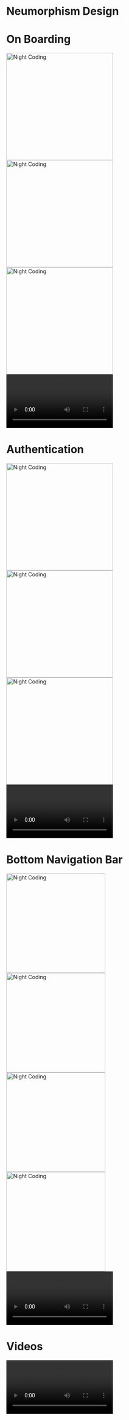 # Neumorphism Design



# On Boarding
<p>
<img alt="Night Coding" width="280" src="https://github.com/MFaramawy/Neumorphism-Designs/blob/master/assets/layout/onboarding/OnBoarding_Neumorphism_1.png" align="center"/>
<img alt="Night Coding" width="280" src="https://github.com/MFaramawy/Neumorphism-Designs/blob/master/assets/layout/onboarding/OnBoarding_Neumorphism_2.png" align="center"/>
<img alt="Night Coding" width="280" src="https://github.com/MFaramawy/Neumorphism-Designs/blob/master/assets/layout/onboarding/OnBoarding_Neumorphism_3.png" align="center"/>

<video alt="Night Coding" width="280" src="https://github.com/MFaramawy/Neumorphism-Designs/blob/master/assets/layout/onboarding/OnBoarding_Neumorphism_Video.mp4" align="center"/>
</p>


# Authentication

<p>
<img alt="Night Coding" width="280" src="https://github.com/MFaramawy/Neumorphism-Designs/blob/master/assets/layout//auth/Sign_In_Neumorphism.png" align="center"/>
<img alt="Night Coding" width="280" src="https://github.com/MFaramawy/Neumorphism-Designs/blob/master/assets/layout//auth/Sign_In_Neumorphism1.png" align="center"/>
<img alt="Night Coding" width="280" src="https://github.com/MFaramawy/Neumorphism-Designs/blob/master/assets/layout//auth/Sign_Up_Neumorphism.png" align="center"/>

<video alt="Night Coding" width="280" src="https://github.com/MFaramawy/Neumorphism-Designs/blob/master/assets/layout/auth/Auth_Neumorphism_video.mp4" align="center"/>
</p>

# Bottom Navigation Bar
<p>
<img alt="Night Coding" width="260" src="https://github.com/MFaramawy/Neumorphism-Designs/blob/master/assets/layout/bottom_nav/Home.png" align="center"/>
<img alt="Night Coding" width="260" src="https://github.com/MFaramawy/Neumorphism-Designs/blob/master/assets/layout/bottom_nav/Favorite.png" align="center"/>
<img alt="Night Coding" width="260" src="https://github.com/MFaramawy/Neumorphism-Designs/blob/master/assets/layout/bottom_nav/Profile.png" align="center"/>
<img alt="Night Coding" width="260" src="https://github.com/MFaramawy/Neumorphism-Designs/blob/master/assets/layout/bottom_nav/Settings.png" align="center"/>

<video alt="Night Coding" width="280" src="https://github.com/MFaramawy/Neumorphism-Designs/blob/master/assets/layout/bottom_nav/bottom_nav_video.mp4" align="center"/>

</p>

# Videos
<p>
<video alt="Night Coding" width="280" src="https://github.com/MFaramawy/Neumorphism-Designs/blob/master/assets/layout/onboarding/OnBoarding_Neumorphism_Video.mp4" align="center"/>
  
<video alt="Night Coding" width="280" src="https://github.com/MFaramawy/Neumorphism-Designs/blob/master/assets/layout/auth/Auth_Neumorphism_video.mp4" align="center"/>

<video alt="Night Coding" width="280" src="https://github.com/MFaramawy/Neumorphism-Designs/blob/master/assets/layout/bottom_nav/bottom_nav_video.mp4" align="center"/>
  
</p>
